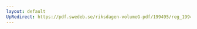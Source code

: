 ```yaml
---
layout: default
UpRedirect: https://pdf.swedeb.se/riksdagen-volumeG-pdf/199495/reg_199495/reg_199495_0219.pdf
---
```

